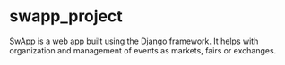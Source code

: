 # swapp_project
SwApp is a web app built using the Django framework. It helps with organization and management of events as markets, fairs or exchanges.
